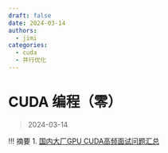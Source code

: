 ```yaml
---
draft: false
date: 2024-03-14
authors:
  - jimi
categories:
  - cuda
  - 并行优化
---
```


# CUDA 编程（零）

>   2024-03-14

!!! 摘要
    1. [国内大厂GPU CUDA高频面试问题汇总](https://zhuanlan.zhihu.com/p/678602674)


<!-- more -->
